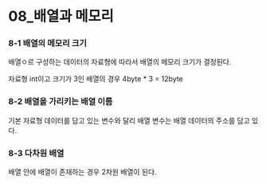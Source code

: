 # 08_배열과 메모리

### 8-1 배열의 메모리 크기

배열ㅇ르 구성하는 데이터의 자료형에 따라서 배열의 메모리 크기가 결정된다. 

자료형 int이고 크기가 3인 배열의 경우 4byte * 3 = 12byte



### 8-2 배열을 가리키는 배열 이름

기본 자료형 데이터를 담고 있는 변수와 달리 배열 변수는 배열 데이터의 주소를 담고 있다. 



### 8-3 다차원 배열

배열 안에 배열이 존재하는 경우 2차원 배열이 된다. 

